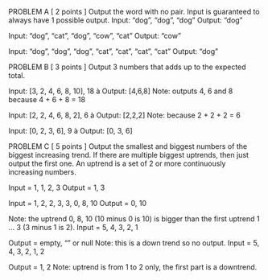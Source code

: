 PROBLEM A [ 2 points ] Output the word with no pair. 
Input is guaranteed to always have 1 possible output.
Input: “dog”, “dog”, “dog”
Output: “dog”

Input: “dog”, “cat”, “dog”, “cow”, “cat”
Output: “cow”

Input: “dog”, “dog”, “dog”, “cat”, “cat”, “cat”, “cat”
Output: “dog”

PROBLEM B [ 3 points ] Output 3 numbers that adds up to the expected total.

Input: [3, 2, 4, 6, 8, 10], 18 à Output: [4,6,8]
Note: outputs 4, 6 and 8 because 4 + 6 + 8 = 18

Input: [2, 2, 4, 6, 8, 2], 6 à Output: [2,2,2]
Note: because 2 + 2 + 2 = 6

Input: [0, 2, 3, 6], 9 à Output: [0, 3, 6]

PROBLEM C [ 5 points ] Output the smallest and biggest numbers of the biggest increasing trend. 
If there are multiple biggest
uptrends, then just output the first one.
An uptrend is a set of 2 or more continuously increasing numbers.

Input = 1, 1, 2, 3
Output = 1, 3

Input = 1, 2, 2, 3, 3, 0, 8, 10
Output = 0, 10

Note: the uptrend 0, 8, 10 (10 minus 0 is 10) is bigger than the first uptrend 1 … 3 (3 minus 1 is 2).
Input = 5, 4, 3, 2, 1

Output = empty, “” or null
Note: this is a down trend so no output.
Input = 5, 4, 3, 2, 1, 2

Output = 1, 2
Note: uptrend is from 1 to 2 only, the first part is a downtrend.
